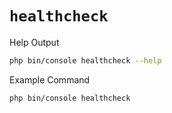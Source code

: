 # `healthcheck`

<div class="code-title auto-refresh">Help Output</div>

```bash
php bin/console healthcheck --help
```

[](../assets/system-healthcheck-help.html ':include :type=html')

<div class="code-title auto-refresh">Example Command</div>

```bash
php bin/console healthcheck
```

[](../assets/system-healthcheck.html ':include :type=html')
